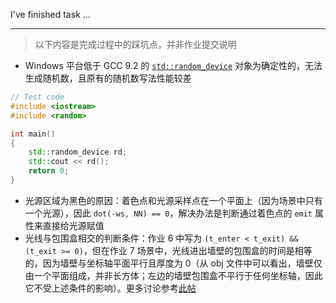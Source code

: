 
I've finished task ...

---

> 以下内容是完成过程中的踩坑点，并非作业提交说明

- Windows 平台低于 GCC 9.2 的 [`std::random_device`](https://zh.cppreference.com/w/cpp/numeric/random/random_device) 对象为确定性的，无法生成随机数，且原有的随机数写法性能较差
```cpp
// Test code
#include <iostream>
#include <random>

int main()
{
    std::random_device rd;
    std::cout << rd();
    return 0;
}
```
- 光源区域为黑色的原因：着色点和光源采样点在一个平面上（因为场景中只有一个光源），因此 `dot(-ws, NN) == 0`，解决办法是判断通过着色点的 `emit` 属性来直接给光源赋值
- 光线与包围盒相交的判断条件：作业 6 中写为 `(t_enter < t_exit) && (t_exit >= 0)`，但在作业 7 场景中，光线进出墙壁的包围盒的时间是相等的，因为墙壁与坐标轴平面平行且厚度为 0（从 obj 文件中可以看出，墙壁仅由一个平面组成，并非长方体；左边的墙壁包围盒不平行于任何坐标轴，因此它不受上述条件的影响）。更多讨论参考[此帖](http://games-cn.org/forums/topic/zuoyeqiguangxianxiangjiaoceshiyichang/)